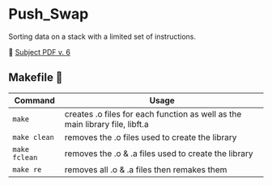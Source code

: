 # Push_Swap
Sorting data on a stack with a limited set of instructions.

📄 [Subject PDF v. 6](https://github.com/anasilvr/push_swap/blob/master/en.subject.pdf)

## Makefile 🔨
| Command | Usage |
| --- | --- |
| `make` | creates .o files for each function as well as the main library file, libft.a |
| `make clean` | removes the .o files used to create the library |
| `make fclean` | removes the .o & .a files used to create the library |
| `make re` | removes all .o & .a files then remakes them |
